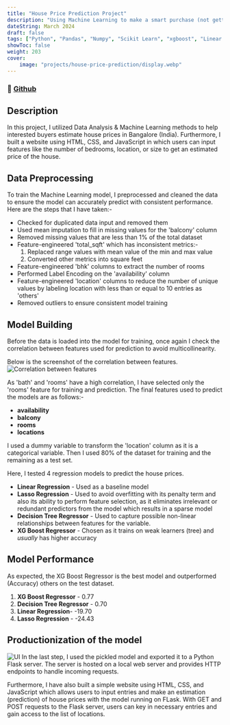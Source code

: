 ```yaml
---
title: "House Price Prediction Project"
description: "Using Machine Learning to make a smart purchase (not getting a huge lump of debt)"
dateString: March 2024 
draft: false
tags: ["Python", "Pandas", "Numpy", "Scikit Learn", "xgboost", "Linear Regression", "Decision Tree", "Lasso Regression", "Flask", "HTML", "CSS","JavaScript"]
showToc: false
weight: 203
cover:
    image: "projects/house-price-prediction/display.webp"
--- 
```

### 🔗 [Github](https://github.com/BryanNGYH/House-Price-Prediction-Project)

## Description
In this project, I utilized Data Analysis & Machine Learning methods to help interested buyers estimate house prices in Bangalore (India).
Furthermore, I built a website using HTML, CSS, and JavaScript in which users can input features like the number of bedrooms, location, or size to get an estimated price of the house.

## Data Preprocessing
To train the Machine Learning model, I preprocessed and cleaned the data to ensure the model can accurately predict with consistent performance. Here are the steps that I have taken:-

- Checked for duplicated data input and removed them
- Used mean imputation to fill in missing values for the 'balcony' column
- Removed missing values that are less than 1% of the total dataset
- Feature-engineered 'total_sqft' which has inconsistent metrics:-
    1. Replaced range values with mean value of the min and max value
    2. Converted other metrics into square feet 
- Feature-engineered 'bhk' columns to extract the number of rooms
- Performed Label Encoding on the 'availability' column
- Feature-engineered 'location' columns to reduce the number of unique values by labeling location with less than or equal to 10 entries as 'others'
- Removed outliers to ensure consistent model training

## Model Building
Before the data is loaded into the model for training, once again I check the correlation between features used for prediction to avoid multicollinearity.

Below is the screenshot of the correlation between features.
![Correlation between features](/projects/house-price-prediction/correlation_of_features.png)

As 'bath' and 'rooms' have a high correlation, I have selected only the 'rooms' feature for training and prediction. The final features used to predict the models are as follows:-
- **availability**
- **balcony**
- **rooms**
- **locations**

I used a dummy variable to transform the 'location' column as it is a categorical variable. Then I used 80% of the dataset for training and the remaining as a test set.

Here, I tested 4 regression models to predict the house prices. 

- **Linear Regression** - Used as a baseline model
- **Lasso Regression** - Used to avoid overfitting with its penalty term and also its ability to perform feature selection, as it eliminates irrelevant or redundant predictors from the model which results in a sparse model
- **Decision Tree Regressor** - Used to capture possible non-linear relationships between features for the variable.
- **XG Boost Regressor** - Chosen as it trains on weak learners (tree) and *usually* has higher accuracy


## Model Performance
As expected, the XG Boost Regressor is the best model and outperformed (Accuracy) others on the test dataset.

1. **XG Boost Regressor** - 0.77
2. **Decision Tree Regressor** - 0.70
3. **Linear Regression**- -19.70
4. **Lasso Regression** - -24.43

## Productionization of the model
![UI](/projects/house-price-prediction/UI_picture.png)
In the last step, I used the pickled model and exported it to a Python Flask server. The server is hosted on a local web server and provides HTTP endpoints to handle incoming requests.

Furthermore, I have also built a simple website using HTML, CSS, and JavaScript which allows users to input entries and make an estimation (prediction) of house prices with the model running on FLask. With GET and POST requests to the Flask server, users can key in necessary entries and gain access to the list of locations.

